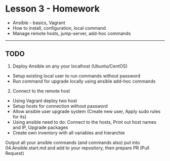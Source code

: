 # Lesson 3 - Homework 

+ Ansible - basics, Vagrant
+ How to install, configuration, local command
+ Manage remote hosts, jump-server, add-hoc commands
---

## TODO
1. Deploy Ansible on any your localhost (Ubuntu/CentOS)
- Setup existing local user to run commands without password
- Run command for upgrade locally using ansible add-hoc commands

2. Connect to the remote host
- Using Vagrant deploy two host
- Setup hosts for connection without password
- Allow ansible user upgrade system (Create new user, Apply sudo rules for its)
- Using ansible need to do: Connect to the hosts, Print out host names and IP, Upgrade packages
- Create own inventory with all variables and hierarchie

Output all your ansible commands (and commands also) put into 04.Ansible.start.md and add to your repository, then prepare PR (Pull Request)